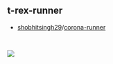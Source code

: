 ## t-rex-runner

- [shobhitsingh29](https://github.com/shobhitsingh29)/[corona-runner](https://github.com/shobhitsingh29/corona-runner) 
<br>

![](assets/corona-runner.gif)



